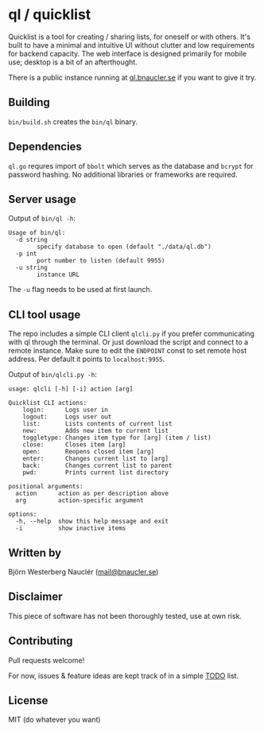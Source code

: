 
# ql / quicklist
Quicklist is a tool for creating / sharing lists, for oneself or with others. It's built to have a minimal and intuitive UI without clutter and low requirements for backend capacity. The web interface is designed primarily for mobile use; desktop is a bit of an afterthought.

There is a public instance running at [ql.bnaucler.se](https://ql.bnaucler.se) if you want to give it try.

## Building
`bin/build.sh` creates the `bin/ql` binary.

## Dependencies
`ql.go` requres import of `bbolt` which serves as the database and `bcrypt` for password hashing. No additional libraries or frameworks are required.

## Server usage
Output of `bin/ql -h`:
```
Usage of bin/ql:
  -d string
    	specify database to open (default "./data/ql.db")
  -p int
    	port number to listen (default 9955)
  -u string
    	instance URL
```

The `-u` flag needs to be used at first launch.

## CLI tool usage
The repo includes a simple CLI client `qlcli.py` if you prefer communicating with ql through the terminal. Or just download the script and connect to a remote instance. Make sure to edit the `ENDPOINT` const to set remote host address. Per default it points to `localhost:9955`.

Output of `bin/qlcli.py -h`:
```
usage: qlcli [-h] [-i] action [arg]

Quicklist CLI actions:
    login:      Logs user in
    logout:     Logs user out
    list:       Lists contents of current list
    new:        Adds new item to current list
    toggletype: Changes item type for [arg] (item / list)
    close:      Closes item [arg]
    open:       Reopens closed item [arg]
    enter:      Changes current list to [arg]
    back:       Changes current list to parent
    pwd:        Prints current list directory

positional arguments:
  action      action as per description above
  arg         action-specific argument

options:
  -h, --help  show this help message and exit
  -i          show inactive items
```

## Written by
Björn Westerberg Nauclér (mail@bnaucler.se)

## Disclaimer
This piece of software has not been thoroughly tested, use at own risk.

## Contributing
Pull requests welcome!

For now, issues & feature ideas are kept track of in a simple [TODO](TODO.md) list.

## License
MIT (do whatever you want)
